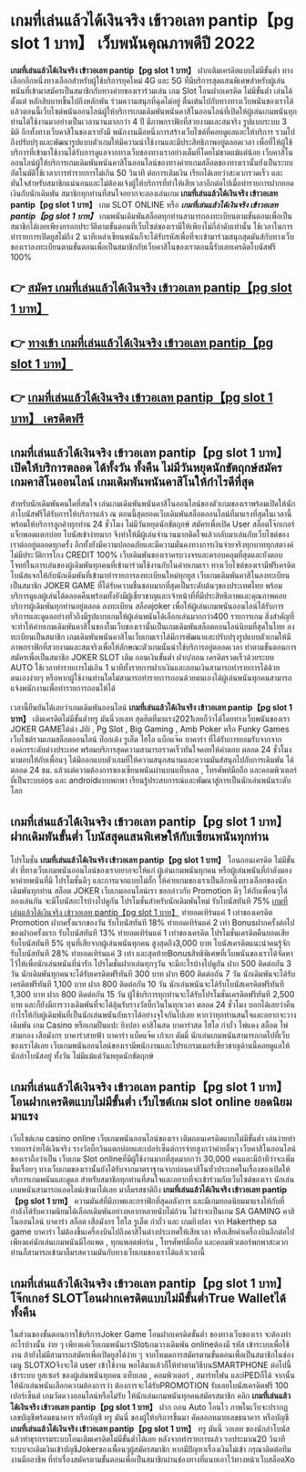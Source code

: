 # เกมที่เล่นแล้วได้เงินจริง เข้าวอเลท pantip【pg slot 1 บาท】  เว็บพนันคุณภาพดีปี 2022

**เกมที่เล่นแล้วได้เงินจริง เข้าวอเลท pantip【pg slot 1 บาท】** ฝากเติมเครดิตแบบไม่มีขั้นต่ำ  ทางเลือกอีกหนึ่งทางเลือกสำหรับผู้ใช้บริการยุคใหม่ 4G และ 5G ที่มีบริการสุดแสนพิเศษสำหรับผู้เล่นพนันที่เข้ามาสมัครเป็นสมาชิกกับทางค่ายของเราร่วมเล่น เกม Slot  โอนฝากเครดิต ไม่มีขั้นต่ำ เล่นได้ตั้งแต่ หลักสิบบาทขึ้นไปถึงหลักพัน ร่วมความสนุกที่ฉุดไม่อยู่ ตื่นเต้นไปกับทางทางเว็บพนันของเราได้แล้วตอนนี้เว็บไซต์พนันออนไลน์ผู้ให้บริการเกมเดิมพันพนันคาสิโนออนไลน์ที่เปิดให้ผู้เล่นเกมพนันทุกท่านได้ใช้งานมาอย่างเป็นเวลานานมากกว่า 4 ปี มีภาพกราฟิกที่สวยงามและสมจริง รูปแบบระบบ 3 มิติ
อีกทั้งทางเว็บคาสิโนของเรายังมี พนักงานมือหนึ่งการสร้างเว็บไซต์ที่คอยดูแลและให้บริการ  รวมไปถึงปรับปรุงและพัฒนารูปแบบตัวเกมให้มีความน่าใช้งานและมีประสิทธิภาพอยู่ตลอดเวลา เพื่อที่ให้ผู้ใช้บริการที่เข้ามาใช้งานได้รับการดูแลจากทางเว็บของทางเราอย่างเต็มที่โดยไม่ขาดแม้แต่น้อย เว็บคาสิโนออนไลน์ผู้ให้บริการเกมเดิมพันพนันคาสิโนออนไลน์ของทางค่ายเกมสล็อตของทางเรานั้นยังเป็นระบบ อัตโนมัติใช้เวลาการทำรายการไม่เกิน 50 วินาที ต่อการเติมเงิน เรียกได้เลยว่าสะดวกรวดเร็ว และทันใจสำหรับสมาชิกแน่นอนและไม่ต้องแจ้งผู้ให้บริการที่ทำให้เสียเวลาอีกต่อไปเมื่อทำรายการฝากยอดเงินกับนักเดิมพัน
สมาชิกทุกท่านที่สนใจอยากจะลองเล่นเกม **เกมที่เล่นแล้วได้เงินจริง เข้าวอเลท pantip【pg slot 1 บาท】** เกม SLOT ONLINE หรือ ***เกมที่เล่นแล้วได้เงินจริง เข้าวอเลท pantip【pg slot 1 บาท】*** เกมพนันเดิมพันสล็อตทุกท่านสามารถลงทะเบียนตามขั้นตอนเพื่อเป็นสมาชิกได้เลยเพียงกรอกประวัติตามขั้นตอนที่เว็บไซต์ของเรามีให้เพียงไม่กี่ลำดับเท่านั้น ใช้เวลาในการทำรายการเปิดยูสไม่ถึง 2 นาทีเหล่าเซียนพนันก็จะได้รับรหัสเพื่อที่จะเข้ามาร่วมสนุกสุดมันส์กับทางเว็บของเราลงทะเบียนตามขั้นตอนเพื่อเป็นสมาชิกกับเว็บคาสิโนของเราตอนนี้รับเลยเครดิตโบนัสฟรี 100%

## 👉 [สมัคร เกมที่เล่นแล้วได้เงินจริง เข้าวอเลท pantip【pg slot 1 บาท】](https://archa888.com/)
## 👉 [ทางเข้า เกมที่เล่นแล้วได้เงินจริง เข้าวอเลท pantip【pg slot 1 บาท】](https://archa888.com/)
## 👉 [เกมที่เล่นแล้วได้เงินจริง เข้าวอเลท pantip【pg slot 1 บาท】 เครดิตฟรี](https://archa888.com/)

## เกมที่เล่นแล้วได้เงินจริง เข้าวอเลท pantip【pg slot 1 บาท】 เปิดให้บริการตลอด ได้ทั้งวัน ทั้งคืน ไม่มีวันหยุดนักขัตฤกษ์สมัคร เกมคาสิโนออนไลน์ เกมเดิมพันพนันคาสิโนให้กำไรดีที่สุด

สำหรับนักเดิมพันคนใดที่สนใจ เล่นเกมเดิมพันพนันคาสิโนออนไลน์ของตัวเกมของเราพร้อมเปิดให้นักล่าโบนัสฟรีได้รับการให้บริการแล้ว ณ ตอนนี้สุดยอดเว็บเดิมพันสล็อตออนไลน์ที่มาแรงที่สุดในเวลานี้ พร้อมให้บริการลูกค้าทุกท่าน 24 ชั่วโมง ไม่มีวันหยุดนักขัตฤกษ์ สมัครเพื่อเปิด User สล็อตโจ๊กเกอร์ แจ็กพอตแตกบ่อย โบนัสเข้าง่ายมาก จึงทำให้มีผู้เล่นจำนวนมากติดใจแล้วกลับมาเล่นกับเว็บไซต์ของเราต่ออยู่ตลอดทุกครั้ง อีกทั้งยังมีความปลอดภัยและมีความมั่นคงทางการเงินจ่ายจริงทุกบาททุกสตางค์ไม่มีประวัติการโกง CREDIT 100% เว็บเดิมพันของเราครบวงจรและครอบคลุมที่สุดและยังตอบโจทย์ในการเล่นของผู้เดิมพันทุกคนที่เข้ามาร่วมใช้งานกับในค่ายเกมเรา
ทางเว็บไซต์ของเรามีฟรีเครดิตโบนัสแจกให้กับนักเดิมพันที่เข้ามาทำรายการลงทะเบียนใหม่ทุกยูส เว็บเกมเดิมพันคาสิโนลงทะเบียนเป็นสมาชิก JOKER GAME ที่ได้รับความชื่นชอบมากที่สุดเป็นระดับต้นๆของประเทศไทย พร้อมบริการดูแลผู้เล่นได้ตลอดคืนพร้อมทั้งยังมีผู้เชี่ยวชาญและเจ้าหน้าที่ที่มีประสิทธิภาพและคุณภาพคอยบริการผู้เดิมพันทุกท่านอยู่ตลอด ลงทะเบียน สล็อตjoker เพื่อให้ผู้เล่นเกมพนันออนไลน์ได้รับการบริการและดูแลอย่างทั่วถึงมีรูปแบบเกมให้ผู้เล่นพนันได้เลือกเล่นมากกว่า400 รายการเกม
สิ่งสำคัญที่จะทำให้ค่ายเกมเดิมพันคาสิโนของในเว็บของเรานั้นเป็นเกมเดิมพันสล็อตออนไลน์นิยมที่สุดในไทย ลงทะเบียนเป็นสมาชิก  เกมเดิมพันพนันคาสิโนเว็บเกมเราได้มีการพัฒนาและปรับปรุงรูปแบบตัวเกมให้มีภาพกราฟิกที่สวยงามและสมจริงเพื่อให้ลักษณะตัวเกมนั้นน่าใช้บริการอยู่ตลอดเวลา ทำตามขั้นตอนการสมัครเพื่อเป็นสมาชิก JOKER SLOT เติม ถอนเงินขั้นต่ำ ฝาก/ถอน เครดิตรวดเร็วด้วยระบบ AUTO ใช้เวลาทำรายการไม่เกิน 1 นาทีทั้งรายการฝากเงินและถอนเงินสามารถทำรายการได้ด้วยตนเองง่ายๆ หรือหากผู้ใช้งานท่านใดไม่สามารถทำรายการถอนด้วยตนเองได้ผู้เล่นพนันทุกคนสามารถแจ้งพนักงานเพื่อทำรายการถอนให้ได้

เวลานี้ยืนยันได้เลยว่าเกมเดิมพันออนไลน์ **เกมที่เล่นแล้วได้เงินจริง เข้าวอเลท pantip【pg slot 1 บาท】** เติมเครดิตไม่มีขั้นต่ำทรู มันนี่วอเลท สุดฮิตที่มาแรง2021เลยก็ว่าได้โดยทางเว็บพนันของเรา JOKER GAMEได้นำ  Jili , Pg Slot , Big Gaming , Amb Poker หรือ Funky Games เว็บไซต์รวมเกมสล็อตออนไลน์ ป๊อกเด้ง รูเล็ต ไฮโล แบ็กแจ๊ค บาคาร่า ที่ได้รับการยอมรับจากจากองค์กรระดับต่างประเทศ พร้อมบริการสุดความสามารถรวดเร็วทันใจคอยให้คำตอบ ตลอด 24 ชั่วโมง มามอบให้กับเพื่อนๆ ได้มีออกแบบตัวเกมที่ให้ความสนุกสนานและความมันส์สนุกไปกับการเดิมพัน ได้ ตลอด 24 ชม. แล้วแต่ความต้องการของเซียนพนันผ่านบนแท็บเลต , โทรศัพท์มือถือ และคอมพิวเตอร์ที่เป็นระบบios และ androidแบบพกพา เรียนรู้ประสบการณ์และพัฒนาสู่การเป็นนักเล่นพนันระดับโลก

## เกมที่เล่นแล้วได้เงินจริง เข้าวอเลท pantip【pg slot 1 บาท】 ฝากเดิมพันขั้นต่ำ โบนัสสุดแสนพิเศษให้กับเซียนพนันทุกท่าน

โปรโมชั่น **เกมที่เล่นแล้วได้เงินจริง เข้าวอเลท pantip【pg slot 1 บาท】** โอนถอนเครดิต ไม่มีขั้นต่ำ ที่ทางเว็บเกมพนันออนไลน์ของเราอยากจะให้แก่  ผู้เล่นเกมพนันทุกคน หรือผู้เล่นพนันที่กำลังมองหาค่ายพนันที่มี โปรโมชั่นดีๆ และการแจกแบบไม่กั๊ก ให้ค่ายเกมของเราเป็นอีกหนึ่งทางเลือกของนักเดิมพันทุกท่าน สล็อต JOKER เว็บเกมออนไลน์เรา ขอกล่าวกับ Promotion ดีๆ ให้กับเพื่อนๆได้ลองเล่นกัน จะมีโบนัสอะไรบ้างไปดูกัน
โปรโมชั่นสำหรับนักเดิมพันใหม่ รับโบนัสทันที 75% [เกมที่เล่นแล้วได้เงินจริง เข้าวอเลท pantip【pg slot 1 บาท】](https://archa888.com/) ทำยอดเทิร์นแค่ 1 เท่าของเครดิต
 Promotion ฝากครั้งแรกของวัน รับโบนัสทันที 18% ทำยอดเทิร์นแค่ 2 เท่า
Bonusฝากครั้งต่อไปของฝากครั้งแรก รับโบนัสทันที 13% ทำยอดเทิร์นแค่ 1 เท่าของเครดิต
โปรโมชั่นเครดิตคืนยอดเสีย รับโบนัสทันที 5% ทุนที่เสียจากผู้เล่นพนันทุกคน สูงสุดถึง3,000 บาท
โบนัสเครดิตแนะนำคนรู้จัก รับโบนัสทันที 28% ทำยอดเทิร์นแค่ 3 เท่า
และสุดท้ายBonusสิทธิพิเศษที่เว็บพนันของเราได้จัดหาไว้ให้เพื่อนักเล่นพนันที่น่ารัก โปรโมชั่นฝากเล่นทุกๆวัน จะมีอะไรบ้างไปดูกัน
ฝาก 500 ติดต่อกัน 3 วัน นักเดิมพันทุกคนจะได้รับเครดิตฟรีทันที 300 บาท
ฝาก 600 ติดต่อกัน 7 วัน นักเดิมพันจะได้รับเครดิตฟรีทันที 1,100 บาท
ฝาก 800 ติดต่อกัน 10 วัน นักเล่นพนันจะได้รับโบนัสเครดิตฟรีทันที 1,300 บาท
ฝาก 800 ติดต่อกัน 15 วัน ผู้ใช้บริการทุกท่านจะได้รับโปรโมชั่นเครดิตฟรีทันที 2,500 บาท
และก็ยังมีการวางเดิมพันที่จะได้ลุ้นรับรางวัลบิ๊กวินในทุกเวลา ตลอด 24 ชั่วโมง บอกได้เลยว่าคืนกำไรให้กับผู้เดิมพันที่เป็นนักเล่นพนันกับเราได้อย่างจุใจกันไปเลย หากว่าทุกท่านสนใจและอยากจะวางเดิมพัน เกม Casino หรือเกมปั่นแปะ ยิงปลา คาสิโนสด บาคาร่าสด ไฮโล กำถั่ว ไพ่แคง สล็อต ไพ่สามกอง เสือมังกร บาคาร่าสายฟ้า บาคาร่า แบ็คแจ๊ค เก้าเก ดัมมี่ นักเล่นเกมพนันสามารถกดไปที่เว็บของเราได้เลย เว็บเกมพนันออนไลน์ของเรามีพนักงานและโปรแกรมเมอร์เชี่ยวชาญด้านนี้คอยดูแลให้นักล่าโบนัสอยู่ ทั้งวัน ไม่มีแม้แต่วันหยุดนักขัตฤกษ์

## เกมที่เล่นแล้วได้เงินจริง เข้าวอเลท pantip【pg slot 1 บาท】 โอนฝากเครดิตแบบไม่มีขั้นต่ำ  เว็บไซต์เกม slot online ยอดนิยมมาแรง

เว็บไซต์เกม casino online เว็บเกมพนันออนไลน์ของเรา เติมถอนเครดิตแบบไม่มีขั้นต่ำ เล่นง่ายทำรายการง่ายได้เงินจริง รางวัลบิ๊กวินแตกบ่อยและเปอร์เซ็นต์การจ่ายสูงกว่าค่ายอื่นๆ เว็บคาสิโนออนไลน์ของเราถือว่าเป็น เว็บเกม Slot onlineที่มีผู้ใช้งานมากที่สุดมากกว่า 30,000 คนและมีถ้าทีว่าจะเพิ่มขึ้นเรื่อยๆ ทางเว็บเกมของเรานั้นยังได้รับจากมาตราฐานจากบ่อนคาสิโนทั่วประเทศในเรื่องของเปิดให้บริการเกมพนันและดูแล สำหรับสมาชิกทุกท่านที่สนใจและอยากที่จะเข้าร่วมกับเว็บไซต์ของเรา นักเล่นเกมพนันสามารถแอดไลน์เข้ามาได้เลย
	มาลิ้มรสชาติถึง **เกมที่เล่นแล้วได้เงินจริง เข้าวอเลท pantip【pg slot 1 บาท】** ความมันส์ที่มีภาพและกราฟิกที่สุดอลังการ และมีเกมยอดนิยมมาแรงให้กับที่กำลังได้รับความนิยมได้เลือกเดิมพันอย่างหลากหลายนับไม่ถ้วน  ไม่ว่าจะเป็นเกม SA GAMING คาสิโนออนไลน์ บาคาร่า สล็อต เสือมังกร ไฮโล รูเล็ต กำถั่ว และ เกมยิงปลา จาก Hakerthep sa game บาคาร่า ไม่ต้องขึ้นเครื่องบินไปถึงคาสิโนต่างประเทศให้เสียเวลา หรือเสียค่าเครื่องบินอีกต่อไป เพียงแค่นักเล่นเกมพนันมีไอแพด , ทุกแพลตฟอร์ม , โทรศัพท์มือถือ และคอมพิวเตอร์พกพาสะดวกท่านก็สามารถเข้ามาลิ้มรสความมันกับทางเว็บเกมของเราได้แล้วเวลานี้

## เกมที่เล่นแล้วได้เงินจริง เข้าวอเลท pantip【pg slot 1 บาท】 โจ๊กเกอร์ SLOTโอนฝากเครดิตแบบไม่มีขั้นต่ำTrue Walletได้ทั้งคืน

ในส่วนของขั้นตอนการใช้บริการJoker Game โอนฝากเครดิตขั้นต่ำ ของทางเว็บของเรา จะต้องทำอะไรบ้างนั้น ง่าย ๆ เพียงแค่เว็บเกมพนันเราSlotเกมวางเดิมพัน onlineต้องมี รหัส เข้าระบบเพื่อใช้งาน ถ้ายังไม่มีสามารถสมัครเพื่อเปิดยูสได้ง่าย ๆ จากโหมดการสมัครตามขั้นตอนเพื่อเป็นสมาชิกในช่อง เมนู SLOTXOจึงจะได้ user เข้าใช้งาน พอได้มาแล้วก็ให้ทำตามวิธีบนSMARTPHONE ต่อไปนี้
เข้าระบบ ยูสเซอร์  ของผู้เล่นพนันทุกคน แท็บเลต , คอมพิวเตอร์ , สมาร์ทโฟน และiPEDก็ได้
จากนั้นให้นักเล่นพนันเลือกความต้องการว่า ต้องการจะได้รับPROMOTION รับเลยโบนัสเครดิตฟรี 100 เปอร์เซ็นต์ เกมวัดดวงออนไลน์หรือไม่รับ
ให้นักเล่นเกมพนันทุกคนสมัครสมาชิก คลิก **เกมที่เล่นแล้วได้เงินจริง เข้าวอเลท pantip【pg slot 1 บาท】** ฝาก ถอน Auto โอนไว ภาพในเว็บจะปรากฏเลขบัญชีพร้อมธนาคาร หรือบัญชี ทรู มันนี่ ของผู้ให้บริการขึ้นมา
คัดลอกหมายเลขธนาคาร หรือบัญชี **เกมที่เล่นแล้วได้เงินจริง เข้าวอเลท pantip【pg slot 1 บาท】** ทรู มันนี่ วอเลท ของนักล่าโบนัส แล้วทำธุรกรรมระบบโอนเติมเครดิตไม่มีขั้นต่ำได้เลย
หลังจากทำรายการแล้ว รอประมาณ20 วินาที ระบบจะเติมเงินเข้าบัญชีJokerของเพื่อนๆผู้สมัครสมาชิก
หากมีปัญหาเรื่องเงินไม่เข้า กรุณาติดต่อทีมงานมืออาชีพ ที่ทำเรื่องสมัครตามขั้นตอนเพื่อเป็นสมาชิกผ่านช่องทางที่แนบเอาไว้ทางหน้าเว็บสล็อตXo


